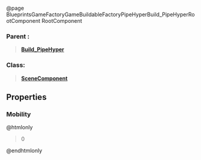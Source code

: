 @page BlueprintsGameFactoryGameBuildableFactoryPipeHyperBuild_PipeHyperRootComponent RootComponent
### Parent :
<b><a href="_blueprints_game_factory_game_buildable_factory_pipe_hyper_build__pipe_hyper.html"><blockquote>Build_PipeHyper</blockquote></a></b>
### Class:
<b><a href="_class_script_scene_component.html"><blockquote>SceneComponent</blockquote></a></b>
## Properties
### Mobility
@htmlonly
<blockquote>0</blockquote>
@endhtmlonly

